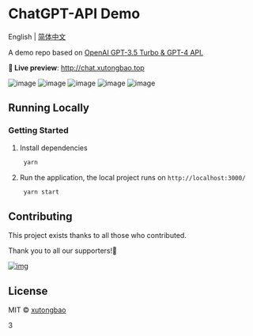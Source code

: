# ChatGPT-API Demo

English | [简体中文](./README.zh-CN.md)

A demo repo based on [OpenAI GPT-3.5 Turbo & GPT-4 API.](https://platform.openai.com/docs/guides/chat)

**🍿 Live preview**: http://chat.xutongbao.top

![image](http://static.xutongbao.top/img/m-github01.jpg?time=20230409)
![image](http://static.xutongbao.top/img/m-github02.jpg?time=20230411)
![image](http://static.xutongbao.top/img/m-github03.jpg?time=20230409)
![image](http://static.xutongbao.top/img/m-github04.jpg?time=20230409)
![image](http://static.xutongbao.top/img/m-github05.jpg?time=20230409)


## Running Locally

### Getting Started

1. Install dependencies
   ```bash
    yarn
   ```
3. Run the application, the local project runs on `http://localhost:3000/`
   ```bash
    yarn start
   ```


## Contributing

This project exists thanks to all those who contributed.

Thank you to all our supporters!🙏

[![img](http://static.xutongbao.top/img/xutongbao.jpg?time=20230409)](https://github.com/xutongbao/learn-chatgpt/graphs/contributors)

## License

MIT © [xutongbao](https://github.com/xutongbao/learn-chatgpt/blob/master/license)

3